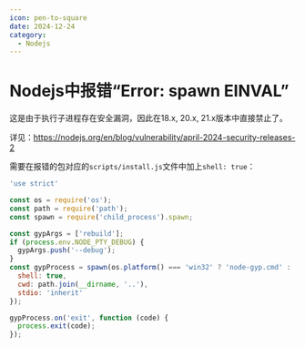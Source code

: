 ```yaml
---
icon: pen-to-square
date: 2024-12-24
category:
  - Nodejs
---
```


# Nodejs中报错“Error: spawn EINVAL”

这是由于执行子进程存在安全漏洞，因此在18.x, 20.x, 21.x版本中直接禁止了。

详见：https://nodejs.org/en/blog/vulnerability/april-2024-security-releases-2

需要在报错的包对应的`scripts/install.js`文件中加上`shell: true`：

```js {12} title="node_modules/.../scripts/install.js"
'use strict'

const os = require('os');
const path = require('path');
const spawn = require('child_process').spawn;

const gypArgs = ['rebuild'];
if (process.env.NODE_PTY_DEBUG) {
  gypArgs.push('--debug');
}
const gypProcess = spawn(os.platform() === 'win32' ? 'node-gyp.cmd' : 'node-gyp', gypArgs, {
  shell: true,
  cwd: path.join(__dirname, '..'),
  stdio: 'inherit'
});

gypProcess.on('exit', function (code) {
  process.exit(code);
});
```